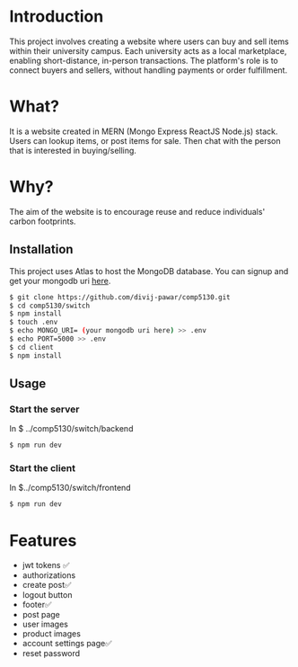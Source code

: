 # Introduction
This project involves creating a website where users can buy and sell items within their university campus. Each university acts as a local marketplace, enabling short-distance, in-person transactions. The platform's role is to connect buyers and sellers, without handling payments or order fulfillment.
# What?
It is a website created in MERN (Mongo Express ReactJS Node.js) stack. Users can lookup items, or post items for sale. Then chat with the person that is interested in buying/selling.
# Why?
The aim of the website is to encourage reuse and reduce individuals' carbon footprints.
## Installation
This project uses Atlas to host the MongoDB database. You can signup and get your mongodb uri <a href="https://www.mongodb.com/atlas">here</a>.

```bash
$ git clone https://github.com/divij-pawar/comp5130.git
$ cd comp5130/switch
$ npm install 
$ touch .env
$ echo MONGO_URI= (your mongodb uri here) >> .env
$ echo PORT=5000 >> .env
$ cd client
$ npm install
```

## Usage
### Start the server
In $ ../comp5130/switch/backend
 ```bash
$ npm run dev
 ```
 ### Start the client
In $../comp5130/switch/frontend
```bash
$ npm run dev
```

# Features
<ul>
<li> jwt tokens ✅
<li> authorizations
<li>create post✅
<li>logout button
<li>footer✅
<li>post page
<li>user images
<li>product images
<li>account settings page✅
<li>reset password

